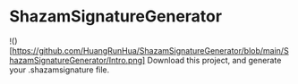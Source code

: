 # ShazamSignatureGenerator

!()[https://github.com/HuangRunHua/ShazamSignatureGenerator/blob/main/ShazamSignatureGenerator/Intro.png]
Download this project, and generate your .shazamsignature file.
